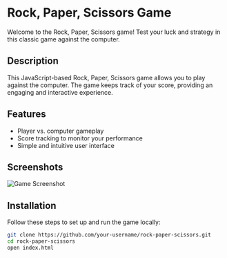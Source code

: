 # Rock, Paper, Scissors Game

Welcome to the Rock, Paper, Scissors game! Test your luck and strategy in this classic game against the computer.

## Description

This JavaScript-based Rock, Paper, Scissors game allows you to play against the computer. The game keeps track of your score, providing an engaging and interactive experience.

## Features

- Player vs. computer gameplay
- Score tracking to monitor your performance
- Simple and intuitive user interface

## Screenshots

![Game Screenshot](screenshots/game_screenshot.png)

## Installation

Follow these steps to set up and run the game locally:

```bash
git clone https://github.com/your-username/rock-paper-scissors.git
cd rock-paper-scissors
open index.html
